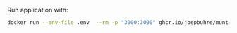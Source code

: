 Run application with:

```bash
docker run --env-file .env  --rm -p "3000:3000" ghcr.io/joepbuhre/munt-hypotheek-doc-crawler
```
